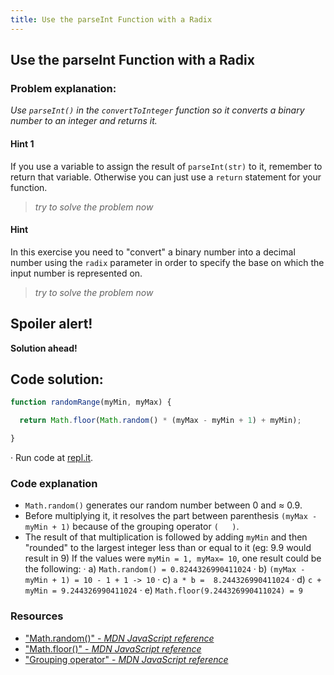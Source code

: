 ```yaml
---
title: Use the parseInt Function with a Radix
---
```

## Use the parseInt Function with a Radix


### Problem explanation:
_Use `parseInt()` in the `convertToInteger` function so it converts a binary number to an integer and returns it._

#### Hint 1
If you use a variable to assign the result of `parseInt(str)` to it, remember to return that variable. 
Otherwise you can just use a `return` statement for your function.
> _try to solve the problem now_
> 
#### Hint 
In this exercise you need to "convert" a binary number into a decimal number using the `radix` parameter in order to specify the base on which the input number is represented on.
> _try to solve the problem now_

## Spoiler alert!

**Solution ahead!**

## Code solution:

```javascript
function randomRange(myMin, myMax) {

  return Math.floor(Math.random() * (myMax - myMin + 1) + myMin);

}
```
·  Run code at [repl.it](https://repl.it/@AdrianSkar/Basic-JS-Random-whole-numbers-within-range).

### Code explanation
- `Math.random()` generates our random number between 0 and ≈ 0.9.
- Before multiplying it, it resolves the part between parenthesis `(myMax - myMin + 1)` because of the grouping operator `(   )`.
- The result of that multiplication is followed by adding `myMin` and then "rounded" to the largest integer less than or equal to it (eg: 9.9 would result in 9)
If the values were `myMin = 1, myMax= 10`, one result could be the following:
· a) `Math.random() = 0.8244326990411024`
· b) `(myMax - myMin + 1) = 10 - 1 + 1 -> 10`
· c) `a * b =  8.244326990411024`
· d) `c + myMin = 9.244326990411024`
· e) `Math.floor(9.244326990411024) = 9`


### Resources

- ["Math.random()" - *MDN JavaScript reference*](https://developer.mozilla.org/en-US/docs/Web/JavaScript/Reference/Global_Objects/Math/random)
- ["Math.floor()" - *MDN JavaScript reference*](https://developer.mozilla.org/en-US/docs/Web/JavaScript/Reference/Global_Objects/Math/floor)
- ["Grouping operator" - *MDN JavaScript reference*](https://developer.mozilla.org/en-US/docs/Web/JavaScript/Reference/Operators/Grouping)



<!--stackedit_data:
eyJoaXN0b3J5IjpbNDgwNDA1NTgxLDg1ODEzODAwLDEwMTE4OD
ExOTUsMTA2NTg3MzA5Nyw0NjMzMjAyNjgsMTkxMjUzNTQ0Mywt
NTkzODcyMDUyLC02Mzk1MzU5MjAsNTc4MjUwMDAwLC0zNjE1MT
MyMTgsLTE2Mjk1NjEwNTksLTE2MzU3MDc1MzEsLTUxNzIyMzYz
NSw2ODU2NzUxNDksLTgyNTMwNTQ4LC0xOTM0ODkzMjUsMjA1Mj
k5NTg2MCwxNTYxMDAxNzU3LDE4Mzc1NTIyOTMsLTExNTAxMzMy
NjddfQ==
-->